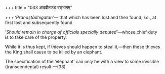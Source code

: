 +++
title = "033 आददीताऽथ षड्भागम्"

+++
‘*Pranaṣṭādhigatan*’— that which has been lost and then found, *i.e*.,
at first lost and subsequently found.

‘*Should remain in charge of officials specially deputed*’—whose chief
duty is to take care of the property.

While it is thus kept, if thieves should happen to steal it,—then these
thieves the King shall cause to be killed by an elephant.

The specification of the ‘elephant’ can only he with a view to some
invisible (transcendental) result.—(33)


